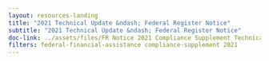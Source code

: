 ```yaml
---
layout: resources-landing
title: "2021 Technical Update &ndash; Federal Register Notice"
subtitle: "2021 Technical Update &ndash; Federal Register Notice"
doc-link: ../assets/files/FR Notice 2021 Compliance Supplement Technical Update 04 08 22.pdf
filters: federal-financial-assistance compliance-supplement 2021
---
```

